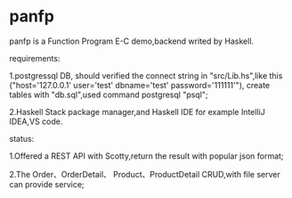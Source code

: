 # panfp
panfp is a Function Program E-C demo,backend writed by Haskell.

requirements: 

1.postgressql DB, should verified the connect string in "src/Lib.hs",like this ("host='127.0.0.1' user='test' dbname='test' password='111111'"),
create tables with "db.sql",used command postgresql "psql";

2.Haskell Stack package manager,and Haskell IDE for example IntelliJ IDEA,VS code.

status:

1.Offered a REST API with Scotty,return the result with popular json format;

2.The Order、OrderDetail、 Product、ProductDetail CRUD,with file server can provide service;
 
